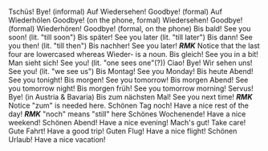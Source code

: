 Tschüs!
Bye! (informal)
Auf Wiedersehen!
Goodbye! (formal)
Auf Wiederhölen
Goodbye! (on the phone, formal)
Wiedersehen!
Goodbye! (formal)
Wiederhören!
Goodbye! (formal, on the phone)
Bis bald!
See you soon! (lit. "till soon")
Bis später!
See you later (lit. "till later")
Bis dann!
See you then! (lit. "till then")
Bis nachher!
See you later!
***RMK*** Notice that the last four are lowercased whereas Wieder- is a noun.
Bis gleich!
See you in a bit!
Man sieht sich!
See you! (lit. "one sees one"(?))
Ciao!
Bye!
Wir sehen uns!
See you! (lit. "we see us")
Bis Montag!
See you Monday!
Bis heute Abend!
See you tonight!
Bis morgen!
See you tomorrow!
Bis morgen Abend!
See you tomorrow night!
Bis morgen früh!
See you tomorrow morning!
Servus!
Bye! (in Austria & Bavaria)
Bis zum nächsten Mal!
See you next time!
***RMK*** Notice "zum" is needed here.
Schönen Tag noch!
Have a nice rest of the day!
***RMK*** "noch" means "still" here
Schönes Wochenende!
Have a nice weekend!
Schönen Abend!
Have a nice evening!
Mach's gut!
Take care!
Gute Fahrt!
Have a good trip!
Guten Flug!
Have a nice flight!
Schönen Urlaub!
Have a nice vacation!

